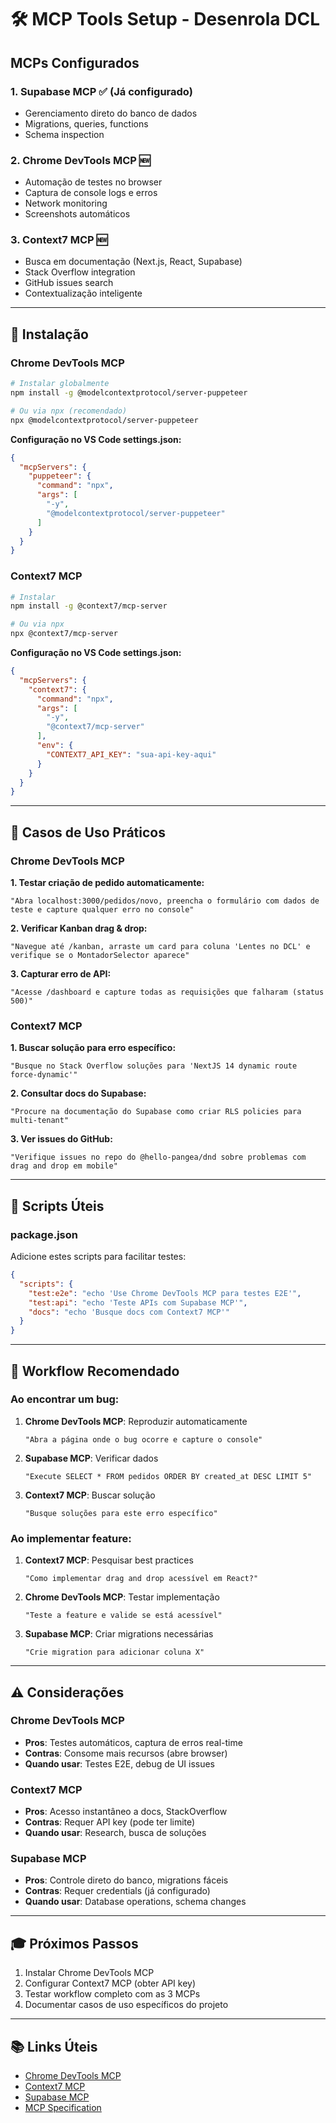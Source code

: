 # 🛠️ MCP Tools Setup - Desenrola DCL

## MCPs Configurados

### 1. **Supabase MCP** ✅ (Já configurado)
- Gerenciamento direto do banco de dados
- Migrations, queries, functions
- Schema inspection

### 2. **Chrome DevTools MCP** 🆕
- Automação de testes no browser
- Captura de console logs e erros
- Network monitoring
- Screenshots automáticos

### 3. **Context7 MCP** 🆕
- Busca em documentação (Next.js, React, Supabase)
- Stack Overflow integration
- GitHub issues search
- Contextualização inteligente

---

## 🚀 Instalação

### Chrome DevTools MCP

```bash
# Instalar globalmente
npm install -g @modelcontextprotocol/server-puppeteer

# Ou via npx (recomendado)
npx @modelcontextprotocol/server-puppeteer
```

**Configuração no VS Code settings.json:**
```json
{
  "mcpServers": {
    "puppeteer": {
      "command": "npx",
      "args": [
        "-y",
        "@modelcontextprotocol/server-puppeteer"
      ]
    }
  }
}
```

### Context7 MCP

```bash
# Instalar
npm install -g @context7/mcp-server

# Ou via npx
npx @context7/mcp-server
```

**Configuração no VS Code settings.json:**
```json
{
  "mcpServers": {
    "context7": {
      "command": "npx",
      "args": [
        "-y",
        "@context7/mcp-server"
      ],
      "env": {
        "CONTEXT7_API_KEY": "sua-api-key-aqui"
      }
    }
  }
}
```

---

## 🎯 Casos de Uso Práticos

### Chrome DevTools MCP

**1. Testar criação de pedido automaticamente:**
```
"Abra localhost:3000/pedidos/novo, preencha o formulário com dados de teste e capture qualquer erro no console"
```

**2. Verificar Kanban drag & drop:**
```
"Navegue até /kanban, arraste um card para coluna 'Lentes no DCL' e verifique se o MontadorSelector aparece"
```

**3. Capturar erro de API:**
```
"Acesse /dashboard e capture todas as requisições que falharam (status 500)"
```

### Context7 MCP

**1. Buscar solução para erro específico:**
```
"Busque no Stack Overflow soluções para 'NextJS 14 dynamic route force-dynamic'"
```

**2. Consultar docs do Supabase:**
```
"Procure na documentação do Supabase como criar RLS policies para multi-tenant"
```

**3. Ver issues do GitHub:**
```
"Verifique issues no repo do @hello-pangea/dnd sobre problemas com drag and drop em mobile"
```

---

## 🔧 Scripts Úteis

### package.json

Adicione estes scripts para facilitar testes:

```json
{
  "scripts": {
    "test:e2e": "echo 'Use Chrome DevTools MCP para testes E2E'",
    "test:api": "echo 'Teste APIs com Supabase MCP'",
    "docs": "echo 'Busque docs com Context7 MCP'"
  }
}
```

---

## 📝 Workflow Recomendado

### Ao encontrar um bug:

1. **Chrome DevTools MCP**: Reproduzir automaticamente
   ```
   "Abra a página onde o bug ocorre e capture o console"
   ```

2. **Supabase MCP**: Verificar dados
   ```
   "Execute SELECT * FROM pedidos ORDER BY created_at DESC LIMIT 5"
   ```

3. **Context7 MCP**: Buscar solução
   ```
   "Busque soluções para este erro específico"
   ```

### Ao implementar feature:

1. **Context7 MCP**: Pesquisar best practices
   ```
   "Como implementar drag and drop acessível em React?"
   ```

2. **Chrome DevTools MCP**: Testar implementação
   ```
   "Teste a feature e valide se está acessível"
   ```

3. **Supabase MCP**: Criar migrations necessárias
   ```
   "Crie migration para adicionar coluna X"
   ```

---

## ⚠️ Considerações

### Chrome DevTools MCP
- **Pros**: Testes automáticos, captura de erros real-time
- **Contras**: Consome mais recursos (abre browser)
- **Quando usar**: Testes E2E, debug de UI issues

### Context7 MCP
- **Pros**: Acesso instantâneo a docs, StackOverflow
- **Contras**: Requer API key (pode ter limite)
- **Quando usar**: Research, busca de soluções

### Supabase MCP
- **Pros**: Controle direto do banco, migrations fáceis
- **Contras**: Requer credentials (já configurado)
- **Quando usar**: Database operations, schema changes

---

## 🎓 Próximos Passos

1. Instalar Chrome DevTools MCP
2. Configurar Context7 MCP (obter API key)
3. Testar workflow completo com as 3 MCPs
4. Documentar casos de uso específicos do projeto

---

## 📚 Links Úteis

- [Chrome DevTools MCP](https://github.com/modelcontextprotocol/servers/tree/main/src/puppeteer)
- [Context7 MCP](https://github.com/context7/mcp-server)
- [Supabase MCP](https://github.com/supabase/mcp-server-supabase)
- [MCP Specification](https://modelcontextprotocol.io/)
